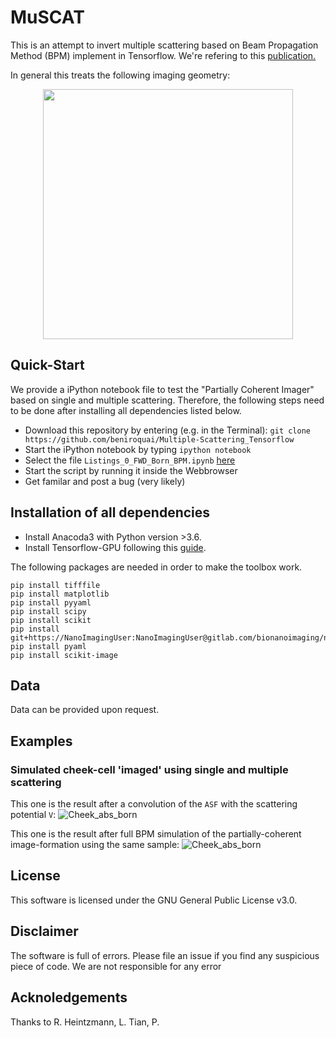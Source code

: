 # MuSCAT

This is an attempt to invert multiple scattering based on Beam Propagation Method (BPM) implement in Tensorflow. 
We're refering to this [publication.](http://www.focusonmicroscopy.org/2018/PDF/1094_Diederich.pdf)

In general this treats the following imaging geometry:

<p align="center">
<img src="./images/muscat_setup.png" height="400">
<href = "UC2_WORKSHOP_Lightsheet_Microscope_v0_english.pdf">
</p>



## Quick-Start
We provide a iPython notebook file to test the "Partially Coherent Imager" based on single and multiple scattering. Therefore, the following steps need to be done after installing all dependencies listed below. 

- Download this repository by entering (e.g. in the Terminal):
``git clone https://github.com/beniroquai/Multiple-Scattering_Tensorflow``
- Start the iPython notebook by typing ```ipython notebook```
- Select the file ```Listings_0_FWD_Born_BPM.ipynb``` [here](Listings_0_FWD_Born_BPM.ipynb)
- Start the script by running it inside the Webbrowser
- Get familar and post a bug (very likely)


## Installation of all dependencies

- Install Anacoda3 with Python version >3.6.
- Install Tensorflow-GPU following this [guide](https://www.codingforentrepreneurs.com/blog/install-tensorflow-gpu-windows-cuda-cudnn/).

The following packages are needed in order to make the toolbox work. 


```
pip install tifffile 
pip install matplotlib
pip install pyyaml
pip install scipy
pip install scikit
pip install git+https://NanoImagingUser:NanoImagingUser@gitlab.com/bionanoimaging/nanoimagingpack
pip install pyaml
pip install scikit-image
```

## Data
Data can be provided upon request.

## Examples

### Simulated cheek-cell 'imaged' using single and multiple scattering

This one is the result after a convolution of the `ASF` with the scattering potential `V`:
![Cheek_abs_born](./images/Cheek_abs_born.png)

This one is the result after full BPM simulation of the partially-coherent image-formation using the same sample:
![Cheek_abs_born](./images/Cheek_abs_bpm.png)

## License
This software is licensed under the GNU General Public License v3.0. 

## Disclaimer
The software is full of errors. Please file an issue if you find any suspicious piece of code. We are not responsible for any error

## Acknoledgements
Thanks to R. Heintzmann, L. Tian, P. 